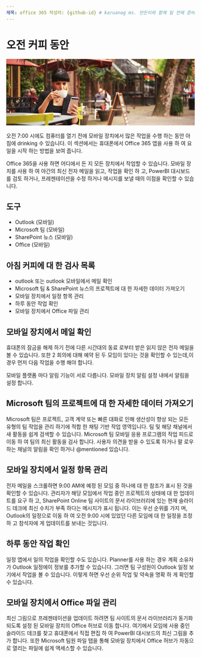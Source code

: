 ```yaml
---
제목: office 365 작성자: {github-id} # karuanag ms. 만든이와 함께 일 전에 준비 해야 하는 작업에 대 한 자세한 내용은 # a: {@date} # 02/karuanag을 사용 하세요. 01/2019. 항목: 시작 하기 # 방법
---
```


# <a name="during-morning-coffee"></a>오전 커피 동안

![아침 커피 시각적 개체](media/ditl_coffee.png)

오전 7:00 시에도 컴퓨터를 열기 전에 모바일 장치에서 많은 작업을 수행 하는 동안 아침에 drinking 수 있습니다. 이 섹션에서는 휴대폰에서 Office 365 앱을 사용 하 여 요일을 시작 하는 방법을 보여 줍니다.

Office 365을 사용 하면 어디에서 든 지 모든 장치에서 작업할 수 있습니다. 모바일 장치를 사용 하 여 야간의 최신 전자 메일을 읽고, 작업을 확인 하 고, PowerBI 대시보드를 검토 하거나, 프레젠테이션을 수정 하거나 메시지를 보낼 때의 이점을 확인할 수 있습니다. 

## <a name="tools"></a>도구
- Outlook (모바일)
- Microsoft 팀 (모바일)
- SharePoint 뉴스 (모바일)
- Office (모바일)

## <a name="checklist-for-your-morning-coffee"></a>아침 커피에 대 한 검사 목록
- outlook 또는 outlook 모바일에서 메일 확인
- Microsoft 팀 & SharePoint 뉴스의 프로젝트에 대 한 자세한 데이터 가져오기
- 모바일 장치에서 일정 항목 관리
- 하루 동안 작업 확인
- 모바일 장치에서 Office 파일 관리 

## <a name="check-mail-from-your-mobile-device"></a>모바일 장치에서 메일 확인
휴대폰의 잠금을 해제 하기 전에 다른 시간대의 동료 로부터 받은 읽지 않은 전자 메일을 볼 수 있습니다. 또한 2 회의에 대해 예약 된 두 모임이 있다는 것을 확인할 수 있는데,이 경우 먼저 다음 작업을 수행 해야 합니다.

모바일 플랫폼 마다 알림 기능이 서로 다릅니다. 모바일 장치 알림 설정 내에서 알림을 설정 합니다. 

## <a name="get-up-to-date-on-projects-in-microsoft-teams"></a>Microsoft 팀의 프로젝트에 대 한 자세한 데이터 가져오기
Microsoft 팀은 프로젝트, 고객 계약 또는 빠른 대화로 인해 생산성이 향상 되는 모든 유형의 팀 작업을 관리 하기에 적합 한 채팅 기반 작업 영역입니다. 팀 및 해당 채널에서 새 활동을 쉽게 검색할 수 있습니다. Microsoft 팀 모바일 응용 프로그램의 작업 피드로 이동 하 여 팀의 최신 활동을 검사 합니다. 사용자 의견을 받을 수 있도록 하거나 팔 로우 하는 채널의 알림을 확인 하거나 @mentioned 있습니다.  

## <a name="manage-calendar-items-on-your-mobile-device"></a>모바일 장치에서 일정 항목 관리
전자 메일을 스크롤하면 9:00 AM에 예정 된 모임 중 하나에 대 한 참조가 표시 된 것을 확인할 수 있습니다. 관리자가 해당 모임에서 작업 중인 프로젝트의 상태에 대 한 업데이트를 요구 하 고, SharePoint Online 팀 사이트의 문서 라이브러리에 있는 현재 슬라이드 데크에 최신 수치가 부족 하다는 메시지가 표시 됩니다. 이는 우선 순위를 가지 며, Outlook의 일정으로 이동 하 여 오전 9:00 시에 있었던 다른 모임에 대 한 일정을 조정 하 고 참석자에 게 업데이트를 보내는 것입니다.

## <a name="check-tasks-for-the-day"></a>하루 동안 작업 확인
일정 앱에서 일의 작업을 확인할 수도 있습니다. Planner를 사용 하는 경우 계획 소유자가 Outlook 일정에이 정보를 추가할 수 있습니다. 그러면 팀 구성원이 Outlook 일정 보기에서 작업을 볼 수 있습니다. 이렇게 하면 우선 순위 작업 및 약속을 명확 하 게 확인할 수 있습니다.  

## <a name="manage-office-files-from-your-mobile-device"></a>모바일 장치에서 Office 파일 관리
최신 그림으로 프레젠테이션을 업데이트 하려면 팀 사이트의 문서 라이브러리가 동기화 되도록 설정 된 모바일 장치의 Office 허브로 이동 합니다. 여기에서 모임에 사용 중인 슬라이드 데크를 찾고 휴대폰에서 직접 편집 하 여 PowerBI 대시보드의 최신 그림을 추가 합니다. 또한 Microsoft 팀원 파일 탭을 통해 모바일 장치에서 Office 허브가 자동으로 열리는 파일에 쉽게 액세스할 수 있습니다. 